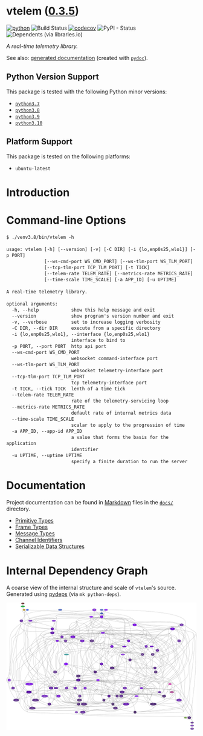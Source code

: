 <!--
    =====================================
    generator=datazen
    version=3.0.0
    hash=9a703d2e3cb28bbf546d9cdcf965e469
    =====================================
-->

# vtelem ([0.3.5](https://pypi.org/project/vtelem/))

[![python](https://img.shields.io/pypi/pyversions/vtelem.svg)](https://pypi.org/project/vtelem/)
![Build Status](https://github.com/vkottler/vtelem/workflows/Python%20Package/badge.svg)
[![codecov](https://codecov.io/gh/vkottler/vtelem/branch/master/graphs/badge.svg?branch=master)](https://codecov.io/github/vkottler/vtelem)
![PyPI - Status](https://img.shields.io/pypi/status/vtelem)
![Dependents (via libraries.io)](https://img.shields.io/librariesio/dependents/pypi/vtelem)

*A real-time telemetry library.*

See also: [generated documentation](https://vkottler.github.io/python/pydoc/vtelem.html)
(created with [`pydoc`](https://docs.python.org/3/library/pydoc.html)).

## Python Version Support

This package is tested with the following Python minor versions:

* [`python3.7`](https://docs.python.org/3.7/)
* [`python3.8`](https://docs.python.org/3.8/)
* [`python3.9`](https://docs.python.org/3.9/)
* [`python3.10`](https://docs.python.org/3.10/)

## Platform Support

This package is tested on the following platforms:

* `ubuntu-latest`

# Introduction

# Command-line Options

```
$ ./venv3.8/bin/vtelem -h

usage: vtelem [-h] [--version] [-v] [-C DIR] [-i {lo,enp0s25,wlo1}] [-p PORT]
              [--ws-cmd-port WS_CMD_PORT] [--ws-tlm-port WS_TLM_PORT]
              [--tcp-tlm-port TCP_TLM_PORT] [-t TICK]
              [--telem-rate TELEM_RATE] [--metrics-rate METRICS_RATE]
              [--time-scale TIME_SCALE] [-a APP_ID] [-u UPTIME]

A real-time telemetry library.

optional arguments:
  -h, --help            show this help message and exit
  --version             show program's version number and exit
  -v, --verbose         set to increase logging verbosity
  -C DIR, --dir DIR     execute from a specific directory
  -i {lo,enp0s25,wlo1}, --interface {lo,enp0s25,wlo1}
                        interface to bind to
  -p PORT, --port PORT  http api port
  --ws-cmd-port WS_CMD_PORT
                        websocket command-interface port
  --ws-tlm-port WS_TLM_PORT
                        websocket telemetry-interface port
  --tcp-tlm-port TCP_TLM_PORT
                        tcp telemetry-interface port
  -t TICK, --tick TICK  lenth of a time tick
  --telem-rate TELEM_RATE
                        rate of the telemetry-servicing loop
  --metrics-rate METRICS_RATE
                        default rate of internal metrics data
  --time-scale TIME_SCALE
                        scalar to apply to the progression of time
  -a APP_ID, --app-id APP_ID
                        a value that forms the basis for the application
                        identifier
  -u UPTIME, --uptime UPTIME
                        specify a finite duration to run the server

```

# Documentation

Project documentation can be found in
[Markdown](https://www.markdownguide.org/) files in the [`docs/`](docs)
directory.

* [Primitive Types](docs/primitive.md)
* [Frame Types](docs/message.md)
* [Message Types](docs/message_type.md)
* [Channel Identifiers](docs/channel_identifier.md)
* [Serializable Data Structures](docs/serializable.md)

# Internal Dependency Graph

A coarse view of the internal structure and scale of
`vtelem`'s source.
Generated using [pydeps](https://github.com/thebjorn/pydeps) (via
`mk python-deps`).

![vtelem's Dependency Graph](im/pydeps.svg)
